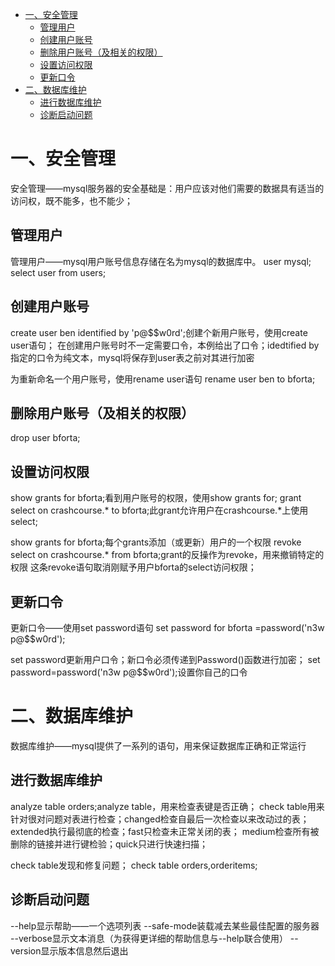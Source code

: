 <!-- GFM-TOC -->
* [一、安全管理](#一安全管理)
    * [管理用户](#管理用户)
    * [创建用户账号](#创建用户账号)
    * [删除用户账号（及相关的权限）](#删除用户账号（及相关的权限）)
    * [设置访问权限](#设置访问权限)
    * [更新口令](#更新口令)
* [二、数据库维护](#二数据库维护)
    * [进行数据库维护](#进行数据库维护)
    * [诊断启动问题](#诊断启动问题)
<!-- GFM-TOC -->

# 一、安全管理
安全管理——mysql服务器的安全基础是：用户应该对他们需要的数据具有适当的访问权，既不能多，也不能少；
## 管理用户
管理用户——mysql用户账号信息存储在名为mysql的数据库中。
user mysql;
select user from users;
## 创建用户账号
create user ben identified by 'p@$$w0rd';创建个新用户账号，使用create user语句；
在创建用户账号时不一定需要口令，本例给出了口令；idedtified by 指定的口令为纯文本，mysql将保存到user表之前对其进行加密

为重新命名一个用户账号，使用rename user语句
rename user ben to bforta;

## 删除用户账号（及相关的权限）
drop user bforta;

## 设置访问权限
show grants for bforta;看到用户账号的权限，使用show grants for;
grant select on crashcourse.* to bforta;此grant允许用户在crashcourse.*上使用select;

show grants for bforta;每个grants添加（或更新）用户的一个权限
revoke select on crashcourse.* from bforta;grant的反操作为revoke，用来撤销特定的权限
这条revoke语句取消刚赋予用户bforta的select访问权限；

## 更新口令
更新口令——使用set password语句
set password for bforta =password('n3w p@$$w0rd');

set password更新用户口令；新口令必须传递到Password()函数进行加密；
set password=password('n3w p@$$w0rd');设置你自己的口令
# 二、数据库维护
数据库维护——mysql提供了一系列的语句，用来保证数据库正确和正常运行
## 进行数据库维护
analyze table orders;analyze table，用来检查表键是否正确；
check table用来针对很对问题对表进行检查；changed检查自最后一次检查以来改动过的表；extended执行最彻底的检查；fast只检查未正常关闭的表；
medium检查所有被删除的链接并进行键检验；quick只进行快速扫描；

check table发现和修复问题；
check table orders,orderitems;

## 诊断启动问题
--help显示帮助——一个选项列表
--safe-mode装载减去某些最佳配置的服务器
--verbose显示文本消息（为获得更详细的帮助信息与--help联合使用）
--version显示版本信息然后退出

